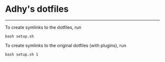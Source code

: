 # Adhy's dotfiles
---
To create symlinks to the dotfiles, run
```
bash setup.sh
```
To create symlinks to the original dotfiles (with plugins), run
```
bash setup.sh 1
```
